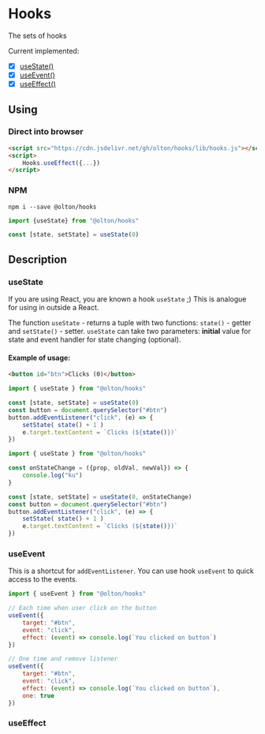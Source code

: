 # Hooks
The sets of hooks

Current implemented:

+ [x] [useState()](#usestate)
+ [x] [useEvent()](#useevent)
+ [x] [useEffect()](#useffect)

## Using

### Direct into browser
```html
<script src="https://cdn.jsdelivr.net/gh/olton/hooks/lib/hooks.js"></script>
<script>
    Hooks.useEffect({...})
</script>
```

### NPM
```shell
npm i --save @olton/hooks
```
```javascript
import {useState} from "@olton/hooks"

const [state, setState] = useState(0)
```

## Description

### useState
If you are using React, you are known a hook `useState` ;) This is analogue for using in outside a React.

The function `useState` - returns a tuple with two functions: `state()` - getter and `setState()` - setter.
`useState` can take two parameters: **initial** value for state and event handler for state changing (optional).

#### Example of usage:
```html
<button id="btn">Clicks (0)</button>
```

```javascript
import { useState } from "@olton/hooks"

const [state, setState] = useState(0)
const button = document.querySelector("#btn")
button.addEventListener("click", (e) => {
    setState( state() + 1 )
    e.target.textContent = `Clicks (${state()})`
})
```

```javascript
import { useState } from "@olton/hooks"

const onStateChange = ({prop, oldVal, newVal}) => {
    console.log("ku")
}

const [state, setState] = useState(0, onStateChange)
const button = document.querySelector("#btn")
button.addEventListener("click", (e) => {
    setState( state() + 1 )
    e.target.textContent = `Clicks (${state()})`
})
```

### useEvent
This is a shortcut for `addEventListener`. You can use hook `useEvent` to quick access to the events.
```javascript
import { useEvent } from "@olton/hooks"

// Each time when user click on the button
useEvent({
    target: "#btn",
    event: "click",
    effect: (event) => console.log(`You clicked on button`)
})

// One time and remove listener
useEvent({
    target: "#btn",
    event: "click",
    effect: (event) => console.log(`You clicked on button`),
    one: true
})
```


### useEffect
